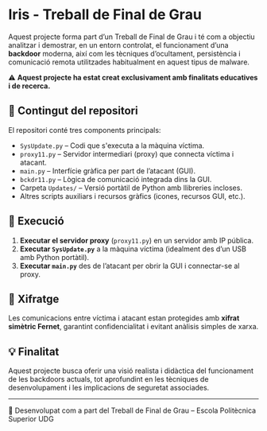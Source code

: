 # Iris - Treball de Final de Grau

Aquest projecte forma part d’un Treball de Final de Grau i té com a objectiu analitzar i demostrar, en un entorn controlat, el funcionament d’una **backdoor** moderna, així com les tècniques d’ocultament, persistència i comunicació remota utilitzades habitualment en aquest tipus de malware.

⚠️ **Aquest projecte ha estat creat exclusivament amb finalitats educatives i de recerca.**

## 📂 Contingut del repositori

El repositori conté tres components principals:

- `SysUpdate.py` – Codi que s'executa a la màquina víctima.
- `proxy11.py` – Servidor intermediari (proxy) que connecta víctima i atacant.
- `main.py` – Interfície gràfica per part de l’atacant (GUI).
- `bckdr11.py` – Lògica de comunicació integrada dins la GUI.
- Carpeta `Updates/` – Versió portàtil de Python amb llibreries incloses.
- Altres scripts auxiliars i recursos gràfics (icones, recursos GUI, etc.).

## 🚀 Execució

1. **Executar el servidor proxy** (`proxy11.py`) en un servidor amb IP pública.
2. **Executar `SysUpdate.py`** a la màquina víctima (idealment des d’un USB amb Python portàtil).
3. **Executar `main.py`** des de l’atacant per obrir la GUI i connectar-se al proxy.

## 🔐 Xifratge

Les comunicacions entre víctima i atacant estan protegides amb **xifrat simètric Fernet**, garantint confidencialitat i evitant anàlisis simples de xarxa.

## 💡 Finalitat

Aquest projecte busca oferir una visió realista i didàctica del funcionament de les backdoors actuals, tot aprofundint en les tècniques de desenvolupament i les implicacions de seguretat associades.

---

🔗 Desenvolupat com a part del Treball de Final de Grau – Escola Politècnica Superior UDG
